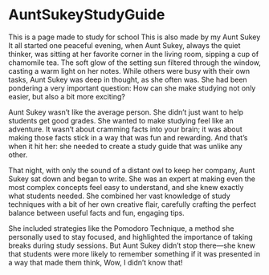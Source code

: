 # AuntSukeyStudyGuide
This is a page made to study for school
This is also made by my Aunt Sukey 
It all started one peaceful evening, when Aunt Sukey, always the quiet thinker, was sitting at her favorite corner in the living room, sipping a cup of chamomile tea. The soft glow of the setting sun filtered through the window, casting a warm light on her notes. While others were busy with their own tasks, Aunt Sukey was deep in thought, as she often was. She had been pondering a very important question: How can she make studying not only easier, but also a bit more exciting?

Aunt Sukey wasn’t like the average person. She didn’t just want to help students get good grades. She wanted to make studying feel like an adventure. It wasn’t about cramming facts into your brain; it was about making those facts stick in a way that was fun and rewarding. And that’s when it hit her: she needed to create a study guide that was unlike any other.

That night, with only the sound of a distant owl to keep her company, Aunt Sukey sat down and began to write. She was an expert at making even the most complex concepts feel easy to understand, and she knew exactly what students needed. She combined her vast knowledge of study techniques with a bit of her own creative flair, carefully crafting the perfect balance between useful facts and fun, engaging tips.

She included strategies like the Pomodoro Technique, a method she personally used to stay focused, and highlighted the importance of taking breaks during study sessions. But Aunt Sukey didn’t stop there—she knew that students were more likely to remember something if it was presented in a way that made them think, Wow, I didn’t know that!
